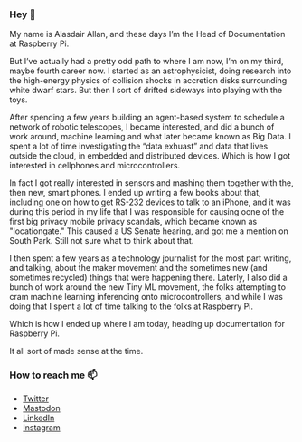 ### Hey 👋

<!--
**aallan/aallan** is a ✨ _special_ ✨ repository because its `README.md` (this file) appears on your GitHub profile.

Here are some ideas to get you started:

- 🔭 I’m currently working on ...
- 🌱 I’m currently learning ...
- 👯 I’m looking to collaborate on ...
- 🤔 I’m looking for help with ...
- 💬 Ask me about ...
- 📫 How to reach me: ...
- 😄 Pronouns: ...
- ⚡ Fun fact: ...
-->

My name is Alasdair Allan, and these days I’m the Head of Documentation at Raspberry Pi.

But I’ve actually had a pretty odd path to where I am now, I’m on my third, maybe fourth career now. I started as an astrophysicist, doing research into the high-energy physics of collision shocks in accretion disks surrounding white dwarf stars. But then I sort of drifted sideways into playing with the toys.

After spending a few years building an agent-based system to schedule a network of robotic telescopes, I became interested, and did a bunch of work around, machine learning and what later became known as Big Data. I spent a lot of time investigating the “data exhuast” and data that lives outside the cloud, in embedded and distributed devices. Which is how I got interested in cellphones and microcontrollers. 

In fact I got really interested in sensors and mashing them together with the, then new, smart phones. I ended up writing a few books about that, including one on how to get RS-232 devices to talk to an iPhone, and it was during this period in my life that I was responsible for causing oone of the first big privacy mobile privacy scandals, which became known as "locationgate." This caused a US Senate hearing, and got me a mention on South Park. Still not sure what to think about that.

I then spent a few years as a technology journalist for the most part writing, and talking, about the maker movement and the sometimes new (and sometimes recycled) things that were happening there. Laterly, I also did a bunch of work around the new Tiny ML movement, the folks attempting to cram machine learning inferencing onto microcontrollers, and while I was doing that I spent a lot of time talking to the folks at Raspberry Pi.

Which is how I ended up where I am today, heading up documentation for Raspberry Pi.

It all sort of made sense at the time.

### How to reach me 📫 

* <a rel="me" href="https://twitter.com/aallan">Twitter</a>
* <a rel="me" href="https://mastodon.social/@aallan">Mastodon</a>
* <a rel="me" href="https://https://www.linkedin.com/in/alasdairallan/">LinkedIn</a>
* <a rel="me" href="https://www.instagram.com/aallan/">Instagram</a>


